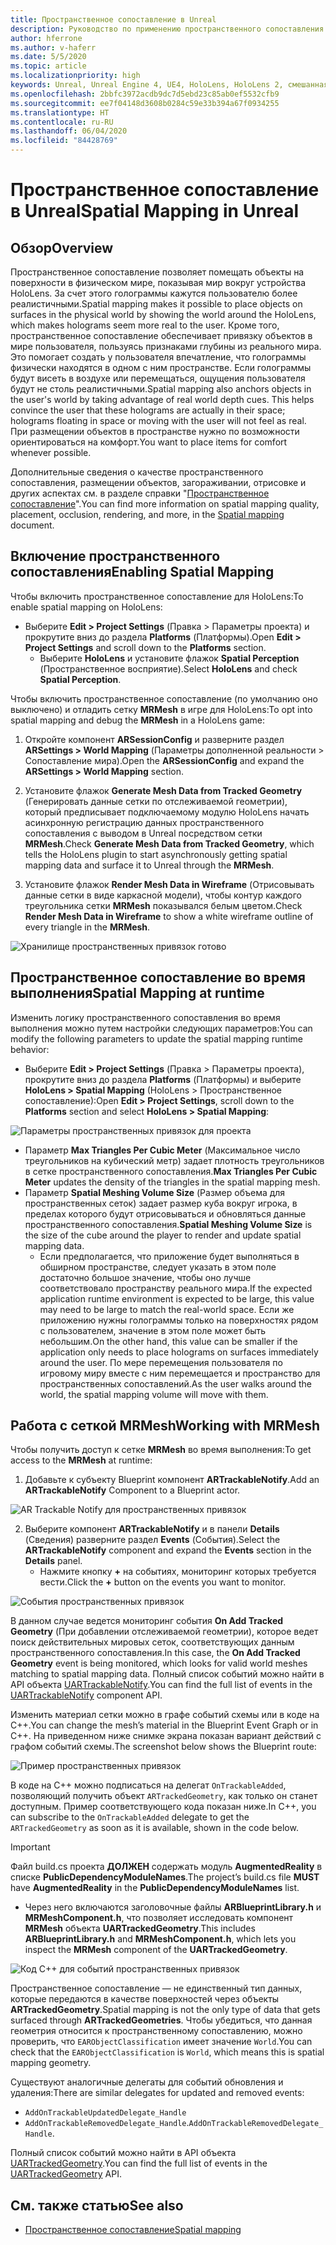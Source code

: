 ```yaml
---
title: Пространственное сопоставление в Unreal
description: Руководство по применению пространственного сопоставления в Unreal
author: hferrone
ms.author: v-haferr
ms.date: 5/5/2020
ms.topic: article
ms.localizationpriority: high
keywords: Unreal, Unreal Engine 4, UE4, HoloLens, HoloLens 2, смешанная реальность, разработка, функции, документация, руководства, голограммы, пространственное сопоставление
ms.openlocfilehash: 2bbfc3972acdb9dc7d5ebd23c85ab0ef5532cfb9
ms.sourcegitcommit: ee7f04148d3608b0284c59e33b394a67f0934255
ms.translationtype: HT
ms.contentlocale: ru-RU
ms.lasthandoff: 06/04/2020
ms.locfileid: "84428769"
---
```

# <a name="spatial-mapping-in-unreal"></a><span data-ttu-id="acc8a-104">Пространственное сопоставление в Unreal</span><span class="sxs-lookup"><span data-stu-id="acc8a-104">Spatial Mapping in Unreal</span></span>

## <a name="overview"></a><span data-ttu-id="acc8a-105">Обзор</span><span class="sxs-lookup"><span data-stu-id="acc8a-105">Overview</span></span>
<span data-ttu-id="acc8a-106">Пространственное сопоставление позволяет помещать объекты на поверхности в физическом мире, показывая мир вокруг устройства HoloLens. За счет этого голограммы кажутся пользователю более реалистичными.</span><span class="sxs-lookup"><span data-stu-id="acc8a-106">Spatial mapping makes it possible to place objects on surfaces in the physical world by showing the world around the HoloLens, which makes holograms seem more real to the user.</span></span> <span data-ttu-id="acc8a-107">Кроме того, пространственное сопоставление обеспечивает привязку объектов в мире пользователя, пользуясь признаками глубины из реального мира. Это помогает создать у пользователя впечатление, что голограммы физически находятся в одном с ним пространстве. Если голограммы будут висеть в воздухе или перемещаться, ощущения пользователя будут не столь реалистичными.</span><span class="sxs-lookup"><span data-stu-id="acc8a-107">Spatial mapping also anchors objects in the user's world by taking advantage of real world depth cues. This helps convince the user that these holograms are actually in their space; holograms floating in space or moving with the user will not feel as real.</span></span> <span data-ttu-id="acc8a-108">При размещении объектов в пространстве нужно по возможности ориентироваться на комфорт.</span><span class="sxs-lookup"><span data-stu-id="acc8a-108">You want to place items for comfort whenever possible.</span></span>

<span data-ttu-id="acc8a-109">Дополнительные сведения о качестве пространственного сопоставления, размещении объектов, загораживании, отрисовке и других аспектах см. в разделе справки "[Пространственное сопоставление](spatial-mapping.md)".</span><span class="sxs-lookup"><span data-stu-id="acc8a-109">You can find more information on spatial mapping quality, placement, occlusion, rendering, and more, in the [Spatial mapping](spatial-mapping.md) document.</span></span>

## <a name="enabling-spatial-mapping"></a><span data-ttu-id="acc8a-110">Включение пространственного сопоставления</span><span class="sxs-lookup"><span data-stu-id="acc8a-110">Enabling Spatial Mapping</span></span>

<span data-ttu-id="acc8a-111">Чтобы включить пространственное сопоставление для HoloLens:</span><span class="sxs-lookup"><span data-stu-id="acc8a-111">To enable spatial mapping on HoloLens:</span></span>
- <span data-ttu-id="acc8a-112">Выберите **Edit > Project Settings** (Правка > Параметры проекта) и прокрутите вниз до раздела **Platforms** (Платформы).</span><span class="sxs-lookup"><span data-stu-id="acc8a-112">Open **Edit > Project Settings** and scroll down to the **Platforms** section.</span></span>    
    + <span data-ttu-id="acc8a-113">Выберите **HoloLens** и установите флажок **Spatial Perception** (Пространственное восприятие).</span><span class="sxs-lookup"><span data-stu-id="acc8a-113">Select **HoloLens** and check **Spatial Perception**.</span></span>

<span data-ttu-id="acc8a-114">Чтобы включить пространственное сопоставление (по умолчанию оно выключено) и отладить сетку **MRMesh** в игре для HoloLens:</span><span class="sxs-lookup"><span data-stu-id="acc8a-114">To opt into spatial mapping and debug the **MRMesh** in a HoloLens game:</span></span>
1. <span data-ttu-id="acc8a-115">Откройте компонент **ARSessionConfig** и разверните раздел **ARSettings > World Mapping** (Параметры дополненной реальности > Сопоставление мира).</span><span class="sxs-lookup"><span data-stu-id="acc8a-115">Open the **ARSessionConfig** and expand the **ARSettings > World Mapping** section.</span></span> 

2. <span data-ttu-id="acc8a-116">Установите флажок **Generate Mesh Data from Tracked Geometry** (Генерировать данные сетки по отслеживаемой геометрии), который предписывает подключаемому модулю HoloLens начать асинхронную регистрацию данных пространственного сопоставления с выводом в Unreal посредством сетки **MRMesh**.</span><span class="sxs-lookup"><span data-stu-id="acc8a-116">Check **Generate Mesh Data from Tracked Geometry**, which tells the HoloLens plugin to start asynchronously getting spatial mapping data and surface it to Unreal through the **MRMesh**.</span></span> 
3. <span data-ttu-id="acc8a-117">Установите флажок **Render Mesh Data in Wireframe** (Отрисовывать данные сетки в виде каркасной модели), чтобы контур каждого треугольника сетки **MRMesh** показывался белым цветом.</span><span class="sxs-lookup"><span data-stu-id="acc8a-117">Check **Render Mesh Data in Wireframe** to show a white wireframe outline of every triangle in the **MRMesh**.</span></span> 

![Хранилище пространственных привязок готово](images/unreal-spatialmapping-arsettings.PNG)


## <a name="spatial-mapping-at-runtime"></a><span data-ttu-id="acc8a-119">Пространственное сопоставление во время выполнения</span><span class="sxs-lookup"><span data-stu-id="acc8a-119">Spatial Mapping at runtime</span></span>
<span data-ttu-id="acc8a-120">Изменить логику пространственного сопоставления во время выполнения можно путем настройки следующих параметров:</span><span class="sxs-lookup"><span data-stu-id="acc8a-120">You can modify the following parameters to update the spatial mapping runtime behavior:</span></span>

- <span data-ttu-id="acc8a-121">Выберите **Edit > Project Settings** (Правка > Параметры проекта), прокрутите вниз до раздела **Platforms** (Платформы) и выберите **HoloLens > Spatial Mapping** (HoloLens > Пространственное сопоставление):</span><span class="sxs-lookup"><span data-stu-id="acc8a-121">Open **Edit > Project Settings**, scroll down to the **Platforms** section and select **HoloLens > Spatial Mapping**:</span></span> 

![Параметры пространственных привязок для проекта](images/unreal-spatialmapping-projectsettings.PNG)

- <span data-ttu-id="acc8a-123">Параметр **Max Triangles Per Cubic Meter** (Максимальное число треугольников на кубический метр) задает плотность треугольников в сетке пространственного сопоставления.</span><span class="sxs-lookup"><span data-stu-id="acc8a-123">**Max Triangles Per Cubic Meter** updates the density of the triangles in the spatial mapping mesh.</span></span>  
- <span data-ttu-id="acc8a-124">Параметр **Spatial Meshing Volume Size** (Размер объема для пространственных сеток) задает размер куба вокруг игрока, в пределах которого будут отрисовываться и обновляться данные пространственного сопоставления.</span><span class="sxs-lookup"><span data-stu-id="acc8a-124">**Spatial Meshing Volume Size** is the size of the cube around the player to render and update spatial mapping data.</span></span>  
    + <span data-ttu-id="acc8a-125">Если предполагается, что приложение будет выполняться в обширном пространстве, следует указать в этом поле достаточно большое значение, чтобы оно лучше соответствовало пространству реального мира.</span><span class="sxs-lookup"><span data-stu-id="acc8a-125">If the expected application runtime environment is expected to be large, this value may need to be large to match the real-world space.</span></span>  <span data-ttu-id="acc8a-126">Если же приложению нужны голограммы только на поверхностях рядом с пользователем, значение в этом поле может быть небольшим.</span><span class="sxs-lookup"><span data-stu-id="acc8a-126">On the other hand, this value can be smaller if the application only needs to place holograms on surfaces immediately around the user.</span></span> <span data-ttu-id="acc8a-127">По мере перемещения пользователя по игровому миру вместе с ним перемещается и пространство для пространственных сопоставлений.</span><span class="sxs-lookup"><span data-stu-id="acc8a-127">As the user walks around the world, the spatial mapping volume will move with them.</span></span> 

## <a name="working-with-mrmesh"></a><span data-ttu-id="acc8a-128">Работа с сеткой MRMesh</span><span class="sxs-lookup"><span data-stu-id="acc8a-128">Working with MRMesh</span></span>
<span data-ttu-id="acc8a-129">Чтобы получить доступ к сетке **MRMesh** во время выполнения:</span><span class="sxs-lookup"><span data-stu-id="acc8a-129">To get access to the **MRMesh** at runtime:</span></span>
1. <span data-ttu-id="acc8a-130">Добавьте к субъекту Blueprint компонент **ARTrackableNotify**.</span><span class="sxs-lookup"><span data-stu-id="acc8a-130">Add an **ARTrackableNotify** Component to a Blueprint actor.</span></span> 

![AR Trackable Notify для пространственных привязок](images/unreal-spatialmapping-artrackablenotify.PNG)

2. <span data-ttu-id="acc8a-132">Выберите компонент **ARTrackableNotify** и в панели **Details** (Сведения) разверните раздел **Events** (События).</span><span class="sxs-lookup"><span data-stu-id="acc8a-132">Select the **ARTrackableNotify** component and expand the **Events** section in the **Details** panel.</span></span> 
    - <span data-ttu-id="acc8a-133">Нажмите кнопку **+** на событиях, мониторинг которых требуется вести.</span><span class="sxs-lookup"><span data-stu-id="acc8a-133">Click the **+** button on the events you want to monitor.</span></span> 

![События пространственных привязок](images/unreal-spatialmapping-events.PNG)

<span data-ttu-id="acc8a-135">В данном случае ведется мониторинг события **On Add Tracked Geometry** (При добавлении отслеживаемой геометрии), которое ведет поиск действительных мировых сеток, соответствующих данным пространственного сопоставления.</span><span class="sxs-lookup"><span data-stu-id="acc8a-135">In this case, the **On Add Tracked Geometry** event is being monitored, which looks for valid world meshes matching to spatial mapping data.</span></span> <span data-ttu-id="acc8a-136">Полный список событий можно найти в API объекта [UARTrackableNotify](https://docs.unrealengine.com/API/Runtime/AugmentedReality/UARTrackableNotifyComponent/index.html).</span><span class="sxs-lookup"><span data-stu-id="acc8a-136">You can find the full list of events in the [UARTrackableNotify](https://docs.unrealengine.com/API/Runtime/AugmentedReality/UARTrackableNotifyComponent/index.html) component API.</span></span> 

<span data-ttu-id="acc8a-137">Изменить материал сетки можно в графе событий схемы или в коде на C++.</span><span class="sxs-lookup"><span data-stu-id="acc8a-137">You can change the mesh’s material in the Blueprint Event Graph or in C++.</span></span> <span data-ttu-id="acc8a-138">На приведенном ниже снимке экрана показан вариант действий с графом событий схемы.</span><span class="sxs-lookup"><span data-stu-id="acc8a-138">The screenshot below shows the Blueprint route:</span></span> 

![Пример пространственных привязок](images/unreal-spatialmapping-example.PNG)

<span data-ttu-id="acc8a-140">В коде на C++ можно подписаться на делегат `OnTrackableAdded`, позволяющий получить объект `ARTrackedGeometry`, как только он станет доступным. Пример соответствующего кода показан ниже.</span><span class="sxs-lookup"><span data-stu-id="acc8a-140">In C++, you can subscribe to the `OnTrackableAdded` delegate to get the `ARTrackedGeometry` as soon as it is available, shown in the code below.</span></span> 

> [!IMPORTANT]
> <span data-ttu-id="acc8a-141">Файл build.cs проекта **ДОЛЖЕН** содержать модуль **AugmentedReality** в списке **PublicDependencyModuleNames**.</span><span class="sxs-lookup"><span data-stu-id="acc8a-141">The project’s build.cs file **MUST** have **AugmentedReality** in the **PublicDependencyModuleNames** list.</span></span>
> - <span data-ttu-id="acc8a-142">Через него включаются заголовочные файлы **ARBlueprintLibrary.h** и **MRMeshComponent.h**, что позволяет исследовать компонент **MRMesh** объекта **UARTrackedGeometry**.</span><span class="sxs-lookup"><span data-stu-id="acc8a-142">This includes **ARBlueprintLibrary.h** and **MRMeshComponent.h**, which lets you inspect the **MRMesh** component of the **UARTrackedGeometry**.</span></span> 

![Код C++ для событий пространственных привязок](images/unreal-spatialmapping-examplecode.PNG)

<span data-ttu-id="acc8a-144">Пространственное сопоставление — не единственный тип данных, которые передаются в качестве поверхностей через объекты **ARTrackedGeometry**.</span><span class="sxs-lookup"><span data-stu-id="acc8a-144">Spatial mapping is not the only type of data that gets surfaced through **ARTrackedGeometries**.</span></span> <span data-ttu-id="acc8a-145">Чтобы убедиться, что данная геометрия относится к пространственному сопоставлению, можно проверить, что `EARObjectClassification` имеет значение `World`.</span><span class="sxs-lookup"><span data-stu-id="acc8a-145">You can check that the `EARObjectClassification` is `World`, which means this is spatial mapping geometry.</span></span> 

<span data-ttu-id="acc8a-146">Существуют аналогичные делегаты для событий обновления и удаления:</span><span class="sxs-lookup"><span data-stu-id="acc8a-146">There are similar delegates for updated and removed events:</span></span> 
- `AddOnTrackableUpdatedDelegate_Handle` 
- <span data-ttu-id="acc8a-147">`AddOnTrackableRemovedDelegate_Handle`.</span><span class="sxs-lookup"><span data-stu-id="acc8a-147">`AddOnTrackableRemovedDelegate_Handle`.</span></span> 

<span data-ttu-id="acc8a-148">Полный список событий можно найти в API объекта [UARTrackedGeometry](https://docs.unrealengine.com/API/Runtime/AugmentedReality/UARTrackedGeometry/index.html).</span><span class="sxs-lookup"><span data-stu-id="acc8a-148">You can find the full list of events in the [UARTrackedGeometry](https://docs.unrealengine.com/API/Runtime/AugmentedReality/UARTrackedGeometry/index.html) API.</span></span>

## <a name="see-also"></a><span data-ttu-id="acc8a-149">См. также статью</span><span class="sxs-lookup"><span data-stu-id="acc8a-149">See also</span></span>
* [<span data-ttu-id="acc8a-150">Пространственное сопоставление</span><span class="sxs-lookup"><span data-stu-id="acc8a-150">Spatial mapping</span></span>](spatial-mapping.md)
